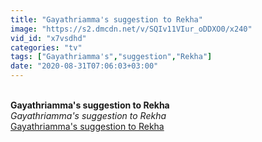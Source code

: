 ```yaml
---
title: "Gayathriamma's suggestion to Rekha"
image: "https://s2.dmcdn.net/v/SQIv11VIur_oDDXO0/x240"
vid_id: "x7vsdhd"
categories: "tv"
tags: ["Gayathriamma's","suggestion","Rekha"]
date: "2020-08-31T07:06:03+03:00"
---
```

<br><b>Gayathriamma's suggestion to Rekha</b><br> <i>Gayathriamma's suggestion to Rekha</i><br> <u>Gayathriamma's suggestion to Rekha</u>
